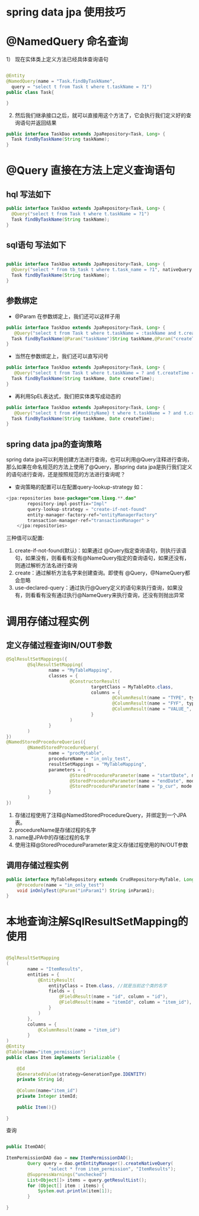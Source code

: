 # spring data jpa 使用技巧

# @NamedQuery 命名查询

1） 现在实体类上定义方法已经具体查询语句

```java

@Entity
@NamedQuery(name = "Task.findByTaskName",
  query = "select t from Task t where t.taskName = ?1")
public class Task{

}
```

2) 然后我们继承接口之后，就可以直接用这个方法了，它会执行我们定义好的查询语句并返回结果

```java
public interface TaskDao extends JpaRepository<Task, Long> {
  Task findByTaskName(String taskName);
}
```

# @Query 直接在方法上定义查询语句

## hql 写法如下

```java
public interface TaskDao extends JpaRepository<Task, Long> {
  @Query("select t from Task t where t.taskName = ?1")
  Task findByTaskName(String taskName);
}
```

## sql语句 写法如下

```java

public interface TaskDao extends JpaRepository<Task, Long> {
  @Query("select * from tb_task t where t.task_name = ?1", nativeQuery = true)
  Task findByTaskName(String taskName);
}
```

## 参数绑定

* @Param 在参数绑定上，我们还可以这样子用

```java
public interface TaskDao extends JpaRepository<Task, Long> {
   @Query("select t from Task t where t.taskName = :taskName and t.createTime = :createTime")
  Task findByTaskName(@Param("taskName")String taskName,@Param("createTime") Date createTime);
}
```

* 当然在参数绑定上，我们还可以直写问号
```java
public interface TaskDao extends JpaRepository<Task, Long> {
   @Query("select t from Task t where t.taskName = ? and t.createTime = ?")
  Task findByTaskName(String taskName, Date createTime);
}
```

* 再利用SpEL表达式，我们把实体类写成动态的
```java
public interface TaskDao extends JpaRepository<Task, Long> {
   @Query("select t from #{#entityName} t where t.taskName = ? and t.createTime = ?")
  Task findByTaskName(String taskName, Date createTime);
}
```

## spring data jpa的查询策略

spring data jpa可以利用创建方法进行查询，也可以利用@Query注释进行查询，那么如果在命名规范的方法上使用了@Query，那spring data jpa是执行我们定义的语句进行查询，还是按照规范的方法进行查询呢？

* 查询策略的配置可以在配置query-lookup-strategy 如：
```java
<jpa:repositories base-package="com.liuxg.**.dao"
        repository-impl-postfix="Impl" 
        query-lookup-strategy = "create-if-not-found"
        entity-manager-factory-ref="entityManagerFactory"
        transaction-manager-ref="transactionManager" >
    </jpa:repositories>
```

三种值可以配置: 
1) create-if-not-found(默认)：如果通过 @Query指定查询语句，则执行该语句，如果没有，则看看有没有@NameQuery指定的查询语句，如果还没有，则通过解析方法名进行查询
2) create：通过解析方法名字来创建查询。即使有 @Query，@NameQuery都会忽略
3) use-declared-query：通过执行@Query定义的语句来执行查询，如果没有，则看看有没有通过执行@NameQuery来执行查询，还没有则抛出异常


# 调用存储过程实例

## 定义存储过程查询IN/OUT参数

```java
@SqlResultSetMappings({
        @SqlResultSetMapping(
                name = "MyTableMapping",
                classes = {
                        @ConstructorResult(
                                targetClass = MyTableDto.class,
                                columns = {
                                        @ColumnResult(name = "TYPE", type = String.class),
                                        @ColumnResult(name = "FYF", type = String.class),
                                        @ColumnResult(name = "VALUE_", type = String.class)
                                }
                        )
                }
        )
})
@NamedStoredProcedureQueries({
        @NamedStoredProcedureQuery(
                name = "procMytable",
                procedureName = "in_only_test",
                resultSetMappings = "MyTableMapping",
                parameters = {
                        @StoredProcedureParameter(name = "startDate", mode = ParameterMode.IN, type = Date.class),
                        @StoredProcedureParameter(name = "endDate", mode = ParameterMode.IN, type = Date.class),
                        @StoredProcedureParameter(name = "p_cur", mode = ParameterMode.REF_CURSOR, type = void.class)
                }
        )
})
```

1) 存储过程使用了注释@NamedStoredProcedureQuery，并绑定到一个JPA表。
2) procedureName是存储过程的名字
3) name是JPA中的存储过程的名字
4) 使用注释@StoredProcedureParameter来定义存储过程使用的IN/OUT参数


## 调用存储过程实例

```java
public interface MyTableRepository extends CrudRepository<MyTable, Long> {
    @Procedure(name = "in_only_test")
    void inOnlyTest(@Param("inParam1") String inParam1);
}
```


# 本地查询注解SqlResultSetMapping的使用

```java

@SqlResultSetMapping  
(  
        name = "ItemResults",  
        entities = {  
            @EntityResult(  
                entityClass = Item.class, //就是当前这个类的名字  
                fields = {  
                    @FieldResult(name = "id", column = "id"),  
                    @FieldResult(name = "itemId", column = "item_id"),  
                }  
            )  
        },  
        columns = {  
            @ColumnResult(name = "item_id")  
        }  
)  
@Entity  
@Table(name="item_permission")  
public class Item implements Serializable {  
  
    @Id  
    @GeneratedValue(strategy=GenerationType.IDENTITY)  
    private String id;  
  
    @Column(name="item_id")  
    private Integer itemId;  
  
    public Item(){}  
  
} 
```

查询
```java

public ItemDAO{  
  
ItemPermissionDAO dao = new ItemPermissionDAO();  
        Query query = dao.getEntityManager().createNativeQuery(  
                "select * from item_permission", "ItemResults");  
        @SuppressWarnings("unchecked")  
        List<Object[]> items = query.getResultList();  
        for (Object[] item : items) {  
            System.out.println(item[1]);  
        }  
  
}  

```


